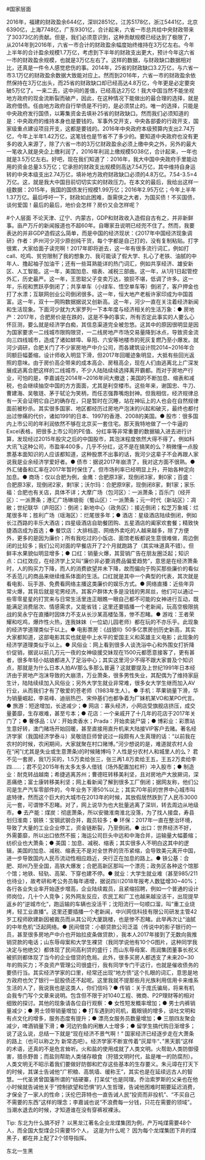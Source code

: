 #国家层面

2016年，福建的财政盈余644亿，深圳2851亿，江苏5178亿，浙江5441亿，北京6390亿，上海7748亿，广东9301亿，合计起来，六省一市总共给中央财政带来了30373亿的贡献。但是，我们必须意识到，这种贡献规模已经达到了极限了，从2014年到2016年，六省一市合计的财政盈余幅度始终维持在3万亿左右。今年上半年的合计盈余规模1.7万亿，考虑到下半年的财政支出更大，预计今年这六省一市的财政盈余规模，也就是3万亿左右了。这样的数据，与财政缺口数据相对比，还真是一件令人感觉悲伤的事。2014年，25省的财政缺口3.2万亿，与六省一市3.1万亿的财政盈余数据大致能对应上。然而到2016年，六省一市的财政盈余依然保持在3万亿出头，而25省的财政缺口却已经高达4.8万亿，今年更是必定要突破5万亿了。一来二去，这中间的差值，已经高达2万亿！我大中国当然不能坐视地方政府的现金流断裂而破产，因此，在这种情况下能做出的最合理的选择，就是政府借债。任由地方政府自行举债是不行的，是必须禁止的。唯一的选择，只能是中央政府发行国债，以筹集资金去填补25省的财政缺口。然而我们必须知道的是：中央政府的维持本身也是要钱的。军事外交开支，中央各部委的行政开支，国家级重点建设项目开支，这都是要钱的。2016年中央政府本级预算内支出2.74万亿，今年上半年1.42万亿，这笔钱也是节省不了多少的。要知道中央政府也没有更多的收入来源了，除了六省一市的3万亿财政盈余必须上缴中央之外，另外的最大一笔收入就是央企上缴利润了，2016年利润上缴规模5038亿，合计起来，一年也就是3.5万亿左右。好吧，现在我们知道了：2016年，我大中国中央政府手里能动用的资金总量3.5万亿；它承担的财政支出规模则高达7.54万亿，其中维持自身运转的中央本级支出2.74万亿，填补地方政府财政缺口必须的4.8万亿。7.54-3.5=4万亿。这，就是我大中国目前切切实实的财政压力。在本文的最后，我给出这样一组数据：2015年，我国的国债发行规模1.99万亿；2016年2.95万亿；今年上半年1.37万亿。最后呼吁一下，财政如此困难，亟需侠之大者，为国买债！不买国债，谈何爱国！最后的最后，地价会怎样？房价又会怎样呢？



#个人层面
不论天津、辽宁、内蒙古，GDP和财政收入造假自古有之，并非新鲜事。亩产万斤的新闻报道也不超60年。自曝家丑说明已经兜不住了。然而，我要表达的并非GDP造假这么简单，而是中国的经济现状：《2017年中国经济现象调研》作者：庐州河少河少原创纯干货，每个字都是自己打的，没有复制粘贴。打字很累，大家给面子读完啊！2017年即将逝去，这一年有很多流行词汇，例如打call、吃鸡、贫穷限制了我的想象力、我可能读了假大学、扎心了老铁、油腻的中年人、撸起袖子加油干；还有一些耳熟能详的热门词汇，例如共享经济、雄安新区、人工智能。这一年，美国加息、缩表、减税三部曲。这一年，从1月1日起管控外汇，历史最严。这一年，王思聪父子变卖万达，狼狈不堪，低调了许多。这一年，乐视和贾跃亭倒闭了；共享单车（小绿车、悟空单车等）倒闭了，客户押金也打了水漂；互联网创业公司倒闭很多。这一年，恒大地产老板许家印成为中国首富。这一年，双十一网购数据据说又创新高。这一年，河少一直在关注着经济新闻和生活现象。下面河少就为大家罗列一下本年度与经济相关的生活万象：● 房地产：2017年，合肥房价是在跌的，这是不争的事实，所有否定此事实的人要么心怀叵测，要么就是经济学白痴，其信息渠道完全被忽悠。这其中的原因很明显是因为国家要求一二线城市限购限贷，一二线房地产市场交易量降到冰点，导致资金流向三四线城市，造成了诸如蚌埠、阜阳、六安等地楼市的死灰复燃乃至小爆发。就河少调研，合肥关门了不少家房地产中介公司，而各建筑设计院2014~2016年合同额巨幅萎缩，设计师收入明显下滑，但2017年回暖迹象明显，大抵有些回光返照的意味。由于房价高企带来的成本高企、房租高企，现在人们由逃离北上广深发展成逃离合肥这样的二线城市，不少人陆陆续续选择离开霸都。而对于房地产行业，可怕的是，李嘉诚在2014年~2016年间大撤退；美国的不断加息、缩表和减税，也会继续抽空中国的方方面面，尤其是利空楼市。这些年来，谢国忠、牛刀、曹建海、吴敬琏、茅于轼沦为笑柄，而任志强靠嘴炮封神。但我相信，经济规律总有一天会证明它自己的确存在，只是暂时在沉睡，站在神坛上的人也会在自然规律面前被秒杀。其实很多国家、地区都经历过房地产泡沫的兴起和破灭，最终也都付出过惨痛的代价，诸如1991的日本、1997的香港、2008的美国。● 股市：很多国内上市公司的年利润依然不够在北京买一套住宅。那天我特地做了一个牛逼的Excel表格，把很多上市公司的PE值、分红率等非常重要的数据输入进去进行计算，发现经过2015年股灾之后的中国股市，其泡沫程度依然大得不得了。例如科大讯飞这种公司，市盈率400多，几乎不分红，这不是在搞笑的么？稍微懂一点股票基本面知识的人应该都知道，这种股票不出事的话，我河少这辈子不会再跟人家说我是业余经济学爱好者。● 债市：据说2017年崩溃了，我对这方面不很熟。● 外汇储备和汇率在2017年暂时保住了。但市场利率已经明显上升，开始各种定向加息。● 商场：仅以合肥为例，金鹰：合肥原3家，现倒闭3家，剩0家；百盛：合肥原3家，现倒闭2家，剩1家；沃尔玛：合肥原9家，现倒闭8家，剩1家；家乐福：合肥也有关店，具体不详；大摩广场（包河区）：一派萧条；百乐门（经开区）：一派萧条；港汇广场琳琅街（蜀山区）：一派萧条；元一时代（新站区）：凋敝；世纪联华（庐阳区）：倒闭；新地中心（政务区）：接近倒闭；松芝万象城：烂尾很多年；胜利广场（瑶海区）：烂尾很多年；● 酒店：星级酒店陆续倒闭，例如长江西路的丰乐大酒店；四星级酒店自助餐团购、五星酒店的阖家欢套餐；精致快捷酒店成为首选；● 餐饮店：大排档逛、网络外卖吃的人越来越多，除了方便外，更多的是因为廉价；所有我吃过的小饭店、面馆老板都说生意很难做，周边倒闭的比较多；我们公司对面的早餐店开了2个月就跑路了（其实味道真不错）。但鲜丰水果貌似明显增多；● 口红：销量火爆，其营销广告在朋友圈泛起；知识点：口红效应，在经济学上又叫“廉价非必要消费品偏爱趋势”，意思是在经济萧条时，人的购买力下降，而人的消费欲望并未下降，故而偏向于购买那些廉价的看似不丢范儿的商品来继续维系体面的生活。口红就是其中一个典型的代表，其次就是看电影、玩手游、免费看网络主播这类廉价的娱乐方式。● 网络直播：近些年异常火爆，其背后就是宅男经济。其客户群体大多是没钱的男屌丝，他们可以通过一些零零星星的打赏来与日常生活里连正眼瞧一眼自己都不可能的女神进行互动，既能满足消费层次、情感需求，又能省钱；这里还要插播一个老新闻，玩高空极限挑战的吴永宁在直播时因体力不支从长沙某高楼坠落，惨不忍睹。● 游戏：王者荣耀和吃鸡，爆炸性火热，连我妹妹（一位幼儿园老师）都在玩的不亦乐乎。此现象的经济学道理类似于以上。● 电影票房：《战狼II》50多亿票房创历史新高，其实大家都知道，这部电影其实也就是中上水平的爱国主义和英雄主义电影；此现象的经济学道理类似于以上。● 风俗业：网上看到很多人谈洗浴中心和外围女打折降价促销，据说以前几万元一夜的女神级援交妹现在1500元都愿意接客了，更有甚者，很多年轻小姑娘都进入了足浴中心；其实这里河少不得不跟大家普及个知识点，那就是为什么日本人拍AV那么多那么普遍？这就要提及上世纪1991年日本经济由于房地产泡沫导致的大崩溃，万业萧条，很多男性失业，其配偶为了维持家庭生计，陆陆续续加入风俗业；另外大学生就业非常难，很多女大学生继而加入AV行业，从而我们才有了敬爱的苍老师（1983年生人）。● 手机：苹果销量下滑，华为销量崛起，李易峰、迪丽热巴、宋仲基们也都争着为厂妹机某VO和某PO代言。● 旅游：短途增加，长途减少；● 网店：寡头经济，小网店受旗舰店挤压，成交量萎靡，生存艰难，甚至亏本；● 花店：一个亲戚开了十几年的花店于2017年关门了；● 奢侈品：LV：开始卖香水；Prada：开始卖装尸袋；● 博彩业：彩票站生意好转，澳门赌场开始回暖，甚至直接用直升机来大陆接VIP客户去赌。著名经济学家（我国经济学泰斗）吴敬琏巨师曾说过一段颇有人生真理的话：“以前我在农村的时候，农闲期间，大家就聚在村口赌博。”河少想说的是，难道就农村人会在“闲”(尤其是失业或生意萧条)的时候赌博吗？人性是分农村人和城里人的么？ 君不见一套房，我1万买的，1.5万卖给张三，张三再1.8万卖给王五，王五2万卖给李四……；君不见2015年有太多太多人借钱（场外配置加杠杆）冲入股市；● 制造业：耐克转战越南；希捷逃离苏州；曹德旺转移美利坚，且对房地产大放厥词，深恶痛绝；富士康转移美利坚；网上看新闻了解到很多工厂倒闭；据网友称，他们公司是生产汽车零部件的，今年业务下滑50%以上；其实70年前的世界中心城市叫底特律，然而这个巨大的大城市在2013年的时候，其放假居然跌到了人民币3000元一套，可谓惨不忍睹。对了，网上说华为也大批量逃离了深圳，转去周边从地级市。● 去产能：煤炭：彻底萧条，所以安徽淮南淮北没落，为了找人接盘，寿县划归淮南；钢铁：宝钢武钢合并，裁员较多；● 环保：2017年一直在整治环境，导致了大量的工业企业停工，资金链断裂，乃至倒闭。● 出口：世界经济不好，外需萎靡，所以出口依然不振；海运公司巨头中远和中海合并，运输量大幅萎缩；纺织业也大萧条；● 美国：加息、减税、缩表；其实很多人不明白这其中的逻辑，美国的加息、减税、缩表无不是对全世界的货币紧缩，会导致美元离开中国，进一步导致国内人民币流动性相应趋近，央行正在加息的路上。● 铁公基：合肥、郑州乃至全国，高铁大爆发；合肥高新区那叫一个漂亮；政务区各种这个馆那个馆；地铁、轻轨、高架、下穿也建不停。● 就业：大学生就业难（甚至985/211也待业），故考研和考公务员每年递增，据说四川2018年报考人数猛增30~40%；各行各业失业率开始逐步增高，企业陆续裁员，且紧缩招聘，例如一个普通的设计师岗位，几十个人竞争；另外网友反应，农民工和厂工也越来越没活干，出现提早返乡的“逆城市化“，跑运输的车辆也没活干；沈阳流行一句顺口溜，叫“重工业烧烤，轻工业直播“。这里还要插播一个老新闻，中兴网信科技有限公司研发主管42岁工程师欧建新因被裁员而从其公司大厦跳楼，也是惨不忍睹。此举再次让“油腻的中年危机“泛起网络。● 民间借贷：小额贷款公司泛滥（传说中的影子银行的一员，甚至很多房地产中介也开始拉皮条做贷款），我本人2017年接到了无数向我推销贷款的电话；山东辱母案和大学生裸贷（我同学说他有10个G图片，这种同学我决定与他绝交）都体现了民间高利贷的盛行；而山东辱母案、雨润集团董事长祝义被抓则都体现了当今的企业借贷的危局。此外，很多买房人都透支了未来20~30年的购买力；不良资产管理公司很盛行，我有同学专门干这行，也就是催收债务的要债行当。其实经济学家的口里，经常还出现“地方债“这个扎眼的词汇，意思是地方政府也欠了银行一屁股债还不起呢。这里我就不提那些月光族利用信用卡来维系生活的人了，我说我也是这类人，你们信吗？● 传销：关于庞氏骗局，将来有机会我专门写个文章来说明。包含但不限于对1040工程、微商、P2P理财等的相对细致的探讨。其他的现象请各位自行观察：● 女性短发概率增加；● 男士内裤销量减少；● 男士领带销量增加；● 打车遇到的司机，戴眼镜的增多，谈吐文明和有点文化的增多，服务态度有提升；● 漂亮女服务员数量增加；● 三朋四友聚会减少，啤酒销量下滑；● 河边钓鱼的闲散人士增多；● 留学生搞代购日渐增多；说了这么说，总结一下就是“现在经济不景气啊！“ 国家经济已经逐步走在大萧条的路上（也可以称之为 新常态吧）。经济学家不断宣传着”灰犀牛“、”黑天鹅“这样的术语，还真的不是危言耸听。火和盐的使用成就了人类文明。火帮助人类防御侵害，猎杀野兽；而盐则帮助人类储存粮食（狩猎文明时代，盐是唯一的防腐剂）。人类文明无不昭示着我们要做好防御和贮存这些基本的生存要义。朱元璋在打天下的时候，其谋士告诫他“广积粮、高筑墙、缓称王”，其实也是在延续远古人的智慧。一代圣贤曾国藩所谓的“结硬寨，打呆仗”也是同理。乔治索罗斯的父亲也在他小时候就告诫他关于“控制欲望和恐惧“的人生哲理，告诫他困难时期要延迟消费，才保全了一家人的性命；沃伦巴菲特也一直告诫人民“投资而非投机”、“不买自己不需要的东西”这样的理念；李嘉诚也说“不浪费每一分钱，只花在需要的领域”。当潮水退去的时候，才知道谁在没有穿裤衩裸泳。

Tip:
东北为什么搞不好？
以黑龙江著名企业龙煤集团为例，产万吨煤需要48个人，而全国大型煤企只需要15个人，
这是为什么呢？
因为每个龙煤集团下井的煤黑子，都在井上配了2个领导指挥。

东北一生黑

